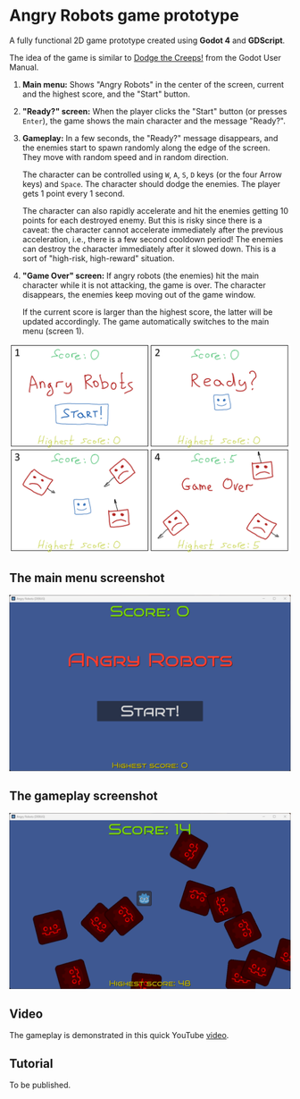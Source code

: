 # Angry Robots game prototype

A fully functional 2D game prototype created using **Godot 4** and **GDScript**.

The idea of the game is similar to [Dodge the Creeps!](https://docs.godotengine.org/en/stable/getting_started/first_2d_game/index.html) from the Godot User Manual.

1. **Main menu:** Shows "Angry Robots" in the center of the screen, current and the highest score, and the "Start" button.

2. **"Ready?" screen:** When the player clicks the "Start" button (or presses `Enter`), the game shows the main character and the message "Ready?".

3. **Gameplay:** In a few seconds, the "Ready?" message disappears, and the enemies start to spawn randomly along the edge of the screen. They move with random speed and in random direction.

    The character can be controlled using `W`, `A`, `S`, `D` keys (or the four Arrow keys) and `Space`. The character should dodge the enemies. The player gets 1 point every 1 second.

    The character can also rapidly accelerate and hit the enemies getting 10 points for each destroyed enemy. But this is risky since there is a caveat: the character cannot accelerate immediately after the previous acceleration, i.e., there is a few second cooldown period! The enemies can destroy the character immediately after it slowed down. This is a sort of "high-risk, high-reward" situation.

4. **"Game Over" screen:** If angry robots (the enemies) hit the main character while it is not attacking, the game is over. The character disappears, the enemies keep moving out of the game window.

    If the current score is larger than the highest score, the latter will be updated accordingly. The game automatically switches to the main menu (screen 1).

![alt text](images/angry_robots_sketch.png "image Title")

## The main menu screenshot

![alt text](images/angry_robots_menu.png "image Title")

## The gameplay screenshot

![alt text](images/angry_robots_game.png "image Title")

## Video

The gameplay is demonstrated in this quick YouTube [video](https://www.youtube.com/watch?v=39mzb6HAR-E).

## Tutorial

To be published.
